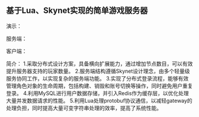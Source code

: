 ## 基于Lua、Skynet实现的简单游戏服务器
演示：

服务端：

客户端：

简介：
1.采取分布式设计方案，具备横向扩展能力，通过增加节点数目，可以有效提升服务器支持的玩家数量。
2.服务端结构遵循Skynet设计理念，由多个轻量级服务协同工作，以实现复杂的服务端功能。
3.实现了分布式登录流程，能够有效管理角色对象的生命周期，包括构建、销毁和账号切换等操作，同时避免用户重复登录。
4.利用MySQL进行用户数据存储，并引入Redis作为缓存层，以优化处理大量并发数据请求的性能。
5.利用Lua处理protobuf协议通信，以减轻gateway的处理负担，同时提高大量可变字符串处理的效率，提高了系统性能。
